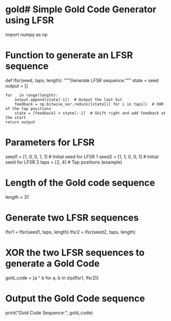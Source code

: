 # gold# Simple Gold Code Generator using LFSR
import numpy as np

# Function to generate an LFSR sequence
def lfsr(seed, taps, length):
    """Generate LFSR sequence."""
    state = seed
    output = []
    
    for _ in range(length):
        output.append(state[-1])  # Output the last bit
        feedback = np.bitwise_xor.reduce([state[i] for i in taps])  # XOR of the tap positions
        state = [feedback] + state[:-1]  # Shift right and add feedback at the start
    return output

# Parameters for LFSR
seed1 = [1, 0, 0, 1, 1]  # Initial seed for LFSR 1
seed2 = [1, 1, 0, 0, 1]  # Initial seed for LFSR 2
taps = [2, 4]            # Tap positions (example)

# Length of the Gold code sequence
length = 31

# Generate two LFSR sequences
lfsr1 = lfsr(seed1, taps, length)
lfsr2 = lfsr(seed2, taps, length)

# XOR the two LFSR sequences to generate a Gold Code
gold_code = [a ^ b for a, b in zip(lfsr1, lfsr2)]

# Output the Gold Code sequence
print("Gold Code Sequence:", gold_code)
